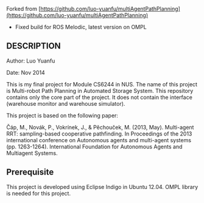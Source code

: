 Forked from [https://github.com/luo-yuanfu/multiAgentPathPlanning](https://github.com/luo-yuanfu/multiAgentPathPlanning)

 - Fixed build for ROS Melodic, latest version on OMPL

## DESCRIPTION
Author: Luo Yuanfu

Date: Nov 2014

This is my final project for Module CS6244 in NUS. The name of this project is Multi-robot Path Planning in Automated Storage System. This repository contains only the core part of the project.
It does not contain the interface (warehouse monitor and warehouse simulator). 

This project is based on the following paper:

Čáp, M., Novák, P., Vokrínek, J., & Pěchouček, M. (2013, May). Multi-agent RRT: sampling-based cooperative pathfinding. In Proceedings of the 2013 international conference on Autonomous agents and multi-agent systems (pp. 1263-1264). International Foundation for Autonomous Agents and Multiagent Systems.

## Prerequisite
This project is developed using Eclipse Indigo in Ubuntu 12.04. OMPL library is needed for this project.